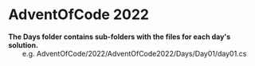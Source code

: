 # AdventOfCode 2022

<strong>The Days folder contains sub-folders with the files for each day's solution.</strong><br>
&emsp;&emsp;e.g. AdventOfCode/2022/AdventOfCode2022/Days/Day01/day01.cs
